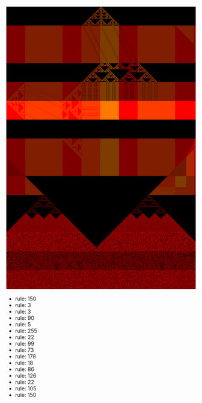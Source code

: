![photo](./output.png) 
 * rule: 150
* rule: 3
* rule: 3
* rule: 90
* rule: 5
* rule: 255
* rule: 22
* rule: 99
* rule: 73
* rule: 178
* rule: 18
* rule: 86
* rule: 126
* rule: 22
* rule: 105
* rule: 150
